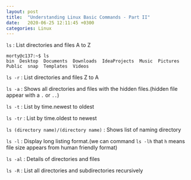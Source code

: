 ```yaml
---
layout: post
title:  "Understanding Linux Basic Commands - Part II"
date:   2020-06-25 12:11:45 +0300
categories: Linux
---
```


`ls` : List directories and files A to Z

```
morty@c137:~$ ls
bin  Desktop  Documents  Downloads  IdeaProjects  Music  Pictures  Public  snap  Templates  Videos
```

`ls -r` : List directories and files Z to A

`ls -a` : Shows all directories and files with the hidden files.(hidden file appear  with a `.` or `..`)

`ls -t` : List by time.newest to oldest

`ls -tr` : List by time.oldest to newest

`ls (directory name)/(directory name)` : Shows list of naming directory

`ls -l` : Display long listing format.(we can command `ls -lh` that `h` means file size appears from human friendly format)

`ls -al` : Details of directories and files

`ls -R` : List all directories and subdirectories recursively 










